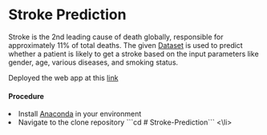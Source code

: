 # Stroke Prediction
Stroke is the 2nd leading cause of death globally, responsible for approximately 11% of
total deaths. The given <a href="https://docs.google.com/spreadsheets/d/e/2PACX-1vQBkbBa7swoXVRNgWzDQDhAFZDp_MvcAPusdQkE7y_FcFVx0SjCvXY8uIbzmsbX6hvOWXL1AjLjzjDq/pub?output=csv">Dataset<a> is used to predict whether a patient is likely to get a
stroke based on the input parameters like gender, age, various diseases, and smoking
status.
<br>
 <div> Deployed the web app at this <a href = "https://share.streamlit.io/shrut26/stroke-prediction/main/app.py">link</a>

  <h4>Procedure</h4>
  <li>Install <a href="https://www.anaconda.com/products/distribution">Anaconda</a> in your environment</li>
  <li>Navigate to the clone repository
   ```cd <project_directory_name> # Stroke-Prediction```
  <\li>
